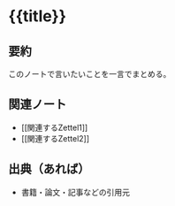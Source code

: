 # {{title}}

## 要約
このノートで言いたいことを一言でまとめる。

## 関連ノート
- [[関連するZettel1]]
- [[関連するZettel2]]

## 出典（あれば）
- 書籍・論文・記事などの引用元
